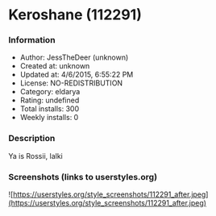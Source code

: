 # Keroshane (112291)

### Information
- Author: JessTheDeer (unknown)
- Created at: unknown
- Updated at: 4/6/2015, 6:55:22 PM
- License: NO-REDISTRIBUTION
- Category: eldarya
- Rating: undefined
- Total installs: 300
- Weekly installs: 0


### Description
Ya is Rossii, lalki


### Screenshots (links to userstyles.org)
![https://userstyles.org/style_screenshots/112291_after.jpeg](https://userstyles.org/style_screenshots/112291_after.jpeg)


